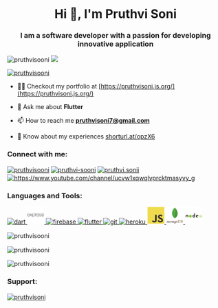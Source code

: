 <h1 align="center">Hi 👋, I'm Pruthvi Soni</h1>
<h3 align="center">I am a software developer with a passion for developing innovative application</h3>

<p align="left"> <img src="https://komarev.com/ghpvc/?username=pruthvisooni&label=Profile%20views&color=0e75b6&style=flat" alt="pruthvisooni" /> <img src="https://wakatime.com/badge/user/d4b6a03f-d30d-44ff-8e42-427244fd00ce.svg"/></p> 

<p align="left"> <a href="https://github.com/ryo-ma/github-profile-trophy"><img src="https://github-profile-trophy.vercel.app/?username=pruthvisooni&theme=onedark&margin-w=15" alt="pruthvisooni" /></a> </p>

- 👨‍💻 Checkout my portfolio at [https://pruthvisoni.js.org/](https://pruthvisoni.js.org/)

- 💬 Ask me about **Flutter**

- 📫 How to reach me **pruthvisoni7@gmail.com**

- 📄 Know about my experiences [shorturl.at/opzX6](shorturl.at/dnrI7)

<h3 align="left">Connect with me:</h3>
<p align="left">
<a href="https://twitter.com/pruthvisooni" target="blank"><img align="center" src="https://raw.githubusercontent.com/rahuldkjain/github-profile-readme-generator/master/src/images/icons/Social/twitter.svg" alt="pruthvisooni" height="30" width="40" /></a>
<a href="https://linkedin.com/in/pruthvi-sooni" target="blank"><img align="center" src="https://raw.githubusercontent.com/rahuldkjain/github-profile-readme-generator/master/src/images/icons/Social/linked-in-alt.svg" alt="pruthvi-sooni" height="30" width="40" /></a>
<a href="https://instagram.com/pruthvi.sonii" target="blank"><img align="center" src="https://raw.githubusercontent.com/rahuldkjain/github-profile-readme-generator/master/src/images/icons/Social/instagram.svg" alt="pruthvi.sonii" height="30" width="40" /></a>
<a href="https://www.youtube.com/c/https://www.youtube.com/channel/ucvw1xqwqlvprcktmasyvy_g" target="blank"><img align="center" src="https://raw.githubusercontent.com/rahuldkjain/github-profile-readme-generator/master/src/images/icons/Social/youtube.svg" alt="https://www.youtube.com/channel/ucvw1xqwqlvprcktmasyvy_g" height="30" width="40" /></a>
</p>

<h3 align="left">Languages and Tools:</h3>
<p align="left"> <a href="https://dart.dev" target="_blank"> <img src="https://www.vectorlogo.zone/logos/dartlang/dartlang-icon.svg" alt="dart" width="40" height="40"/> </a> <a href="https://expressjs.com" target="_blank"> <img src="https://raw.githubusercontent.com/devicons/devicon/master/icons/express/express-original-wordmark.svg" alt="express" width="40" height="40"/> </a> <a href="https://firebase.google.com/" target="_blank"> <img src="https://www.vectorlogo.zone/logos/firebase/firebase-icon.svg" alt="firebase" width="40" height="40"/> </a> <a href="https://flutter.dev" target="_blank"> <img src="https://www.vectorlogo.zone/logos/flutterio/flutterio-icon.svg" alt="flutter" width="40" height="40"/> </a> <a href="https://git-scm.com/" target="_blank"> <img src="https://www.vectorlogo.zone/logos/git-scm/git-scm-icon.svg" alt="git" width="40" height="40"/> </a> <a href="https://heroku.com" target="_blank"> <img src="https://www.vectorlogo.zone/logos/heroku/heroku-icon.svg" alt="heroku" width="40" height="40"/> </a> <a href="https://developer.mozilla.org/en-US/docs/Web/JavaScript" target="_blank"> <img src="https://raw.githubusercontent.com/devicons/devicon/master/icons/javascript/javascript-original.svg" alt="javascript" width="40" height="40"/> </a> <a href="https://www.mongodb.com/" target="_blank"> <img src="https://raw.githubusercontent.com/devicons/devicon/master/icons/mongodb/mongodb-original-wordmark.svg" alt="mongodb" width="40" height="40"/> </a> <a href="https://nodejs.org" target="_blank"> <img src="https://raw.githubusercontent.com/devicons/devicon/master/icons/nodejs/nodejs-original-wordmark.svg" alt="nodejs" width="40" height="40"/> </a> </p>


<p><img align="center" src="https://github-readme-stats.vercel.app/api/top-langs?username=pruthvisooni&hide=kotlin,css,javascript&show_icons=true&locale=en&layout=compact" alt="pruthvisooni" /></p>



<p><img align="center" src="https://github-readme-stats.vercel.app/api?username=pruthvisooni&show_icons=true&locale=en" alt="pruthvisooni" /></p>



<p><img align="center" src="https://github-readme-streak-stats.herokuapp.com/?user=pruthvisooni&" alt="pruthvisooni" /></p>


<h3 align="left">Support:</h3>
<p><a href="https://www.buymeacoffee.com/pruthvisoni"> <img align="center" src="https://cdn.buymeacoffee.com/buttons/v2/default-yellow.png" height="50" width="210" alt="pruthvisoni" /></a></p><br><br>
